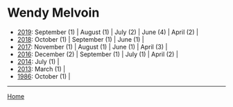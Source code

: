 # Wendy Melvoin

  * [2019](./wendy-melvoin-2019.md): 
      September (1) | 
      August (1) | 
      July (2) | 
      June (4) | 
      April (2) | 
  * [2018](./wendy-melvoin-2018.md): 
      October (1) | 
      September (1) | 
      June (1) | 
  * [2017](./wendy-melvoin-2017.md): 
      November (1) | 
      August (1) | 
      June (1) | 
      April (3) | 
  * [2016](./wendy-melvoin-2016.md): 
      December (2) | 
      September (1) | 
      July (1) | 
      April (2) | 
  * [2014](./wendy-melvoin-2014.md): 
      July (1) | 
  * [2013](./wendy-melvoin-2013.md): 
      March (1) | 
  * [1986](./wendy-melvoin-1986.md): 
      October (1) | 

----

[Home](../)
